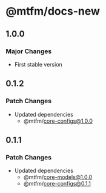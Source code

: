 # @mtfm/docs-new

## 1.0.0

### Major Changes

- First stable version

## 0.1.2

### Patch Changes

- Updated dependencies
  - @mtfm/core-configs@1.0.0

## 0.1.1

### Patch Changes

- Updated dependencies
  - @mtfm/core-models@1.0.0
  - @mtfm/core-configs@0.1.1
